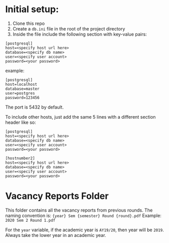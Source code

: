 # Initial setup:

1. Clone this repo
2. Create a `db.ini` file in the root of the project directory
3. Inside the file include the following section with key-value pairs:
```
[postgresql]
host=<specify host url here>
database=<specify db name>
user=<specify user account>
password=<your password>
```
example:
```
[postgresql]
host=localhost
database=master
user=postgres
password=123456
````
The port is 5432 by default.

To include other hosts, just add the same 5 lines with a different section header like so:

```
[postgresql]
host=<specify host url here>
database=<specify db name>
user=<specify user account>
password=<your password>

[hostnumber2]
host=<specify host url here>
database=<specify db name>
user=<specify user account>
password=<your password>
```



# Vacancy Reports Folder

This folder contains all the vacancy reports from previous rounds.
The naming convention is: `{year} Sem {semester} Round {round}.pdf`
Example: `2020 Sem 2 Round 1.pdf`

For the `year` variable, if the academic year is `AY19/20`, then year will be `2019`. 
Always take the lower year in an academic year.